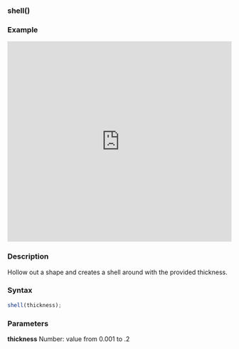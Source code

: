 ### shell()

### Example

<iframe width="100%" height="450px" src="https://shaderpark.com/sculpture/-LhBGyneI6FE-VHFvZak?example=true&embed=true" frameborder="0"></iframe>

### Description
Hollow out a shape and creates a shell around with the provided thickness.

### Syntax
```js
shell(thickness);
```

### Parameters
**thickness** Number: value from 0.001 to .2